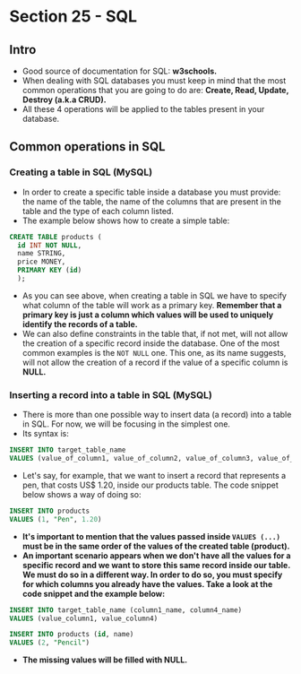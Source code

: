 # Section 25 - SQL

## Intro
* Good source of documentation for SQL: __w3schools.__
* When dealing with SQL databases you must keep in mind that the most common operations that you are going to do are: __Create, Read, Update, Destroy (a.k.a CRUD).__
* All these 4 operations will be applied to the tables present in your database.

## Common operations in SQL
### Creating a table in SQL (MySQL)
* In order to create a specific table inside a database you must provide: the name of the table, the name of the columns that are present in the table and the type of each column listed.
* The example below shows how to create a simple table:
```SQL
CREATE TABLE products (
  id INT NOT NULL, 
  name STRING, 
  price MONEY,
  PRIMARY KEY (id)
  );
```
* As you can see above, when creating a table in SQL we have to specify what column of the table will work as a primary key. __Remember that a primary key is just a column which values will be used to uniquely identify the records of a table.__
* We can also define constraints in the table that, if not met, will not allow the creation of a specific record inside the database. One of the most common examples is the ```NOT NULL``` one. This one, as its name suggests, will not allow the creation of a record if the value of a specific column is __NULL.__

### Inserting a record into a table in SQL (MySQL)
* There is more than one possible way to insert data (a record) into a table in SQL. For now, we will be focusing in the simplest one.
* Its syntax is:
```SQL
INSERT INTO target_table_name
VALUES (value_of_column1, value_of_column2, value_of_column3, value_of_column4, ...)
```
* Let's say, for example, that we want to insert a record that represents a pen, that costs US$ 1.20, inside our products table. The code snippet below shows a way of doing so:
```SQL
INSERT INTO products
VALUES (1, "Pen", 1.20)
```
* __It's important to mention that the values passed inside ```VALUES (...)``` must be in the same order of the values of the created table (product).__
* __An important scenario appears when we don't have all the values for a specific record and we want to store this same record inside our table. We must do so in a different way. In order to do so, you must specify for which columns you already have the values. Take a look at the code snippet and the example below:__
```SQL
INSERT INTO target_table_name (column1_name, column4_name)
VALUES (value_column1, value_column4)
```
```SQL
INSERT INTO products (id, name)
VALUES (2, "Pencil")
```
* __The missing values will be filled with NULL.__
